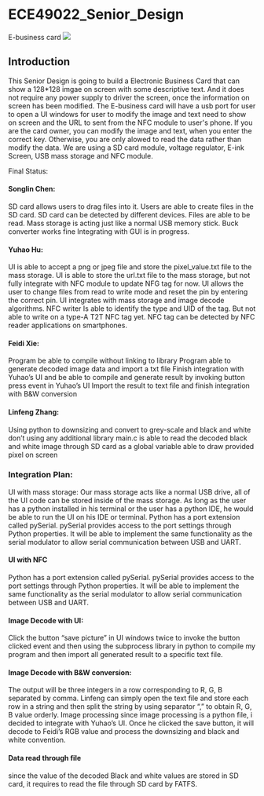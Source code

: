 # ECE49022_Senior_Design
E-business card
![](images/sample)
## Introduction
This Senior Design is going to build a Electronic Business Card that can show a 128*128 imgae on screen with some descriptive text.
And it does not require any power supply to driver the screen, once the information on screen has been modified. The E-business card
will have a usb port for user to open a UI windows for user to modify the image and text need to show on screen and the URL to sent
from the NFC module to user's phone. If you are the card owner, you can modify the image and text, when you enter the correct key. Otherwise,
you are only alowed to read the data rather than modify the data. We are using a SD card module, voltage regulator, E-ink Screen, USB mass storage
and NFC module.

Final Status: 
#### Songlin Chen:
SD card allows users to drag files into it.
Users are able to create files in the SD card. 
SD card can be detected by different devices. 
Files are able to be read. 
Mass storage is acting just like a normal USB memory stick.
Buck converter works fine
Integrating with GUI is in progress. 
#### Yuhao Hu:
UI is able to accept a png or jpeg file and store the pixel_value.txt file to the mass storage.
UI is able to store the url.txt file to the mass storage, but not fully integrate with NFC module to update NFG tag for now. 
 UI allows the user to change files from read to write mode and reset the pin by entering the correct pin.
UI integrates with mass storage and image decode algorithms. 
NFC writer Is able to identify the type and UID of the tag. But not able to write on a type-A T2T NFC tag yet. 
NFC tag can be detected by NFC reader applications on smartphones. 
#### Feidi Xie:
Program be able to compile without linking to library
Program able to generate decoded image data and import a txt file
Finish integration with Yuhao’s UI and be able to compile and generate result by invoking button press event in Yuhao’s UI
Import the result to text file and finish integration with B&W conversion
#### Linfeng Zhang:
Using python to downsizing and convert to grey-scale and black and white
don’t using any additional library
main.c is able to read the decoded black and white image through SD card as a global variable
able to draw provided pixel on screen

### Integration Plan:
UI with mass storage: 
Our mass storage acts like a normal USB drive, all of the UI code can be stored inside of the mass storage. As long as the user has a python installed in his terminal or the user has a python IDE, he would be able to run the UI on his IDE or terminal.
Python has a port extension called pySerial. pySerial provides access to the port settings through Python properties. It will be able to implement the same functionality as the serial modulator to allow serial communication between USB and UART. 


#### UI with NFC
Python has a port extension called pySerial. pySerial provides access to the port settings through Python properties. It will be able to implement the same functionality as the serial modulator to allow serial communication between USB and UART. 

#### Image Decode with UI:
Click the button “save picture” in UI windows twice to invoke the button clicked event and then using the subprocess library in python to compile my program and then import all generated result to a specific text file.


#### Image Decode with B&W conversion:
The output will be three integers in a row corresponding to R, G, B separated by comma. Linfeng can simply open the text file and store each row in a string and then split the string by using separator “,” to obtain R, G, B value orderly.
Image processing 
since image processing is a python file, i decided to integrate with Yuhao’s UI. Once he clicked the save button, it will decode to Feidi’s RGB value and process the downsizing and black and white convention.

#### Data read through file
since the value of the decoded Black and white values are stored in SD card, it requires to read the file through SD card by FATFS.
